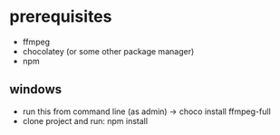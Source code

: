 # prerequisites
- ffmpeg
- chocolatey (or some other package manager)
- npm

## windows
- run this from command line (as admin) -> choco install ffmpeg-full
- clone project and run: npm install
